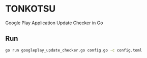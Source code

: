 # TONKOTSU

Google Play Application Update Checker in Go


## Run

```bash
go run googleplay_update_checker.go config.go -c config.toml
```
